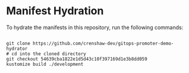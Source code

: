 
# Manifest Hydration

To hydrate the manifests in this repository, run the following commands:

```shell

git clone https://github.com/crenshaw-dev/gitops-promoter-demo-hydrator
# cd into the cloned directory
git checkout 54639cba1822e1d5d43c10f397169d1e3b8dd059
kustomize build ./development
```